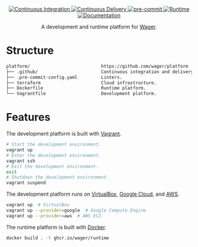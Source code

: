 <p align="center">
  <a href="https://github.com/wager/bookie/actions/workflows/ci.yml">
    <img
      src="https://github.com/wager/bookie/workflows/ci/badge.svg"
      alt="Continuous Integration"
    />
  </a>
  <a href="https://github.com/wager/bookie/actions/workflows/cd.yml">
    <img
      src="https://github.com/wager/bookie/workflows/cd/badge.svg"
      alt="Continuous Delivery"
    />
  </a>
  <a href="https://github.com/pre-commit/pre-commit">
    <img
      src="https://img.shields.io/badge/pre--commit-enabled-brightgreen?logo=pre-commit"
      alt="pre-commit"
    />
  </a>
  <a href="https://hub.docker.com/r/wager/runtime">
    <img
      src="https://img.shields.io/docker/image-size/wager/runtime/latest?label=runtime"
      alt="Runtime"
    />
  </a>
  <a href="https://wager.help">
    <img
      src="https://img.shields.io/badge/docs-wager.help-informational"
      alt="Documentation"
    />
  </a>
</p>

<p align="center">
  A development and runtime platform for <a href="https://github.com/wager/wager">Wager</a>.
</p>

# Structure

```bash
platform/                           https://github.com/wager/platform
├── .github/                        Continuous integration and delivery workflows.
├── .pre-commit-config.yaml         Linters.
├── terraform                       Cloud infrastructure.
├── Dockerfile                      Runtime platform.
└── Vagrantfile                     Development platform.
```

# Features

The development platform is built with [Vagrant].

```bash
# Start the development environment.
vagrant up
# Enter the development environment.
vagrant ssh
# Exit the development environment.
exit
# Shutdown the development environment.
vagrant suspend
```

The development platform runs on [VirtualBox], [Google Cloud], and [AWS].

```bash
vagrant up  # VirtualBox
vagrant up --provider=google  # Google Compute Engine
vagrant up --provider=aws  # AWS EC2.
```

The runtime platform is built with [Docker].

```bash
docker build . -t ghcr.io/wager/runtime
```

[AWS]:
  https://aws.amazon.com/ec2
[Docker]:
  https://www.docker.com/
[Google Cloud]:
  https://cloud.google.com/compute
[Vagrant]:
  https://www.vagrantup.com
[VirtualBox]:
  https://www.virtualbox.org
